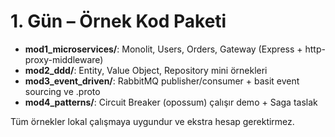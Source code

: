 
# 1. Gün – Örnek Kod Paketi

- **mod1_microservices/**: Monolit, Users, Orders, Gateway (Express + http-proxy-middleware)
- **mod2_ddd/**: Entity, Value Object, Repository mini örnekleri
- **mod3_event_driven/**: RabbitMQ publisher/consumer + basit event sourcing ve .proto
- **mod4_patterns/**: Circuit Breaker (opossum) çalışır demo + Saga taslak

Tüm örnekler lokal çalışmaya uygundur ve ekstra hesap gerektirmez.
